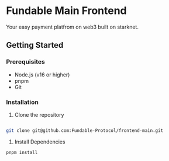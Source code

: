 # Fundable Main Frontend

Your easy payment platfrom on web3 built on starknet.

## Getting Started

### Prerequisites

- Node.js (v16 or higher)
- pnpm
- Git

### Installation

1. Clone the repository

```bash

git clone git@github.com:Fundable-Protocol/frontend-main.git

```

1. Install Dependencies

```bash
pnpm install
```

